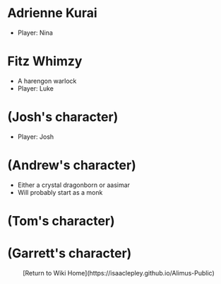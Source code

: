 # Adrienne Kurai
- Player: Nina

# Fitz Whimzy
- A harengon warlock
- Player: Luke

# (Josh's character)
- Player: Josh

# (Andrew's character)
- Either a crystal dragonborn or aasimar
- Will probably start as a monk

# (Tom's character)

# (Garrett's character)

<p style="text-align:center;">[Return to Wiki Home](https://isaaclepley.github.io/Alimus-Public)</p>